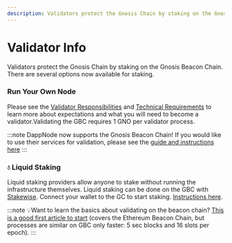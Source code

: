 ```yaml
---
description: Validators protect the Gnosis Chain by staking on the Gnosis Beacon Chain.
---
```


# Validator Info

Validators protect the Gnosis Chain by staking on the Gnosis Beacon Chain. There are several options now available for staking.

### Run Your Own Node

Please see the [Validator Responsibilities](/node/get-started/responsibilities) and [Technical Requirements](/node/get-started/technical-requirements) to learn more about expectations and what you will need to become a validator.Validating the GBC requires 1 GNO per validator process.

:::note
DappNode now supports the Gnosis Beacon Chain! If you would like to use their services for validation, please see the [guide and instructions here](https://forum.dappnode.io/t/how-to-setup-a-gnosis-beacon-chain-gbc-validator-on-dappnode/1351)
:::

### 💧 Liquid Staking

Liquid staking providers allow anyone to stake without running the infrastructure themselves. Liquid staking can be done on the GBC with [Stakewise](https://app.stakewise.io). Connect your wallet to the GC to start staking. [Instructions here](https://stakewise.medium.com/stakewise-liquid-staking-now-on-gnosis-beacon-chain-b732d81480b9).

:::note
:bulb:Want to learn the basics about validating on the beacon chain? [This is a good first article to start](https://medium.com/alethio/ethereum-2-a-validators-journey-through-the-beacon-chain-843f70aaab2e) (covers the Ethereum Beacon Chain, but processes are similar on GBC only faster: 5 sec blocks and 16 slots per epoch).
:::